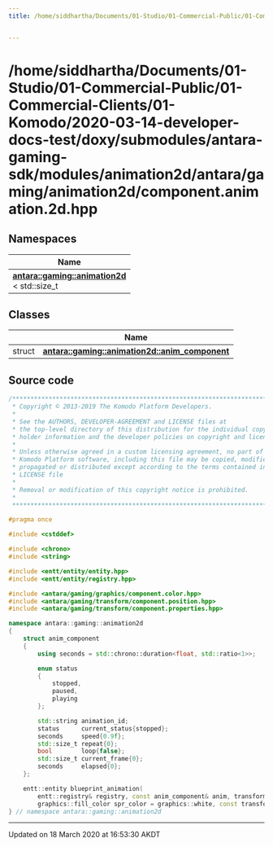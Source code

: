 ```yaml
---
title: /home/siddhartha/Documents/01-Studio/01-Commercial-Public/01-Commercial-Clients/01-Komodo/2020-03-14-developer-docs-test/doxy/submodules/antara-gaming-sdk/modules/animation2d/antara/gaming/animation2d/component.animation.2d.hpp


---
```


# /home/siddhartha/Documents/01-Studio/01-Commercial-Public/01-Commercial-Clients/01-Komodo/2020-03-14-developer-docs-test/doxy/submodules/antara-gaming-sdk/modules/animation2d/antara/gaming/animation2d/component.animation.2d.hpp







## Namespaces

| Name           |
| -------------- |
| **[antara::gaming::animation2d](Namespaces/namespaceantara_1_1gaming_1_1animation2d.md)** <br>< std::size_t  |

## Classes

|                | Name           |
| -------------- | -------------- |
| struct | **[antara::gaming::animation2d::anim_component](Classes/structantara_1_1gaming_1_1animation2d_1_1anim__component.md)**  |













## Source code

```cpp
/******************************************************************************
 * Copyright © 2013-2019 The Komodo Platform Developers.                      *
 *                                                                            *
 * See the AUTHORS, DEVELOPER-AGREEMENT and LICENSE files at                  *
 * the top-level directory of this distribution for the individual copyright  *
 * holder information and the developer policies on copyright and licensing.  *
 *                                                                            *
 * Unless otherwise agreed in a custom licensing agreement, no part of the    *
 * Komodo Platform software, including this file may be copied, modified,     *
 * propagated or distributed except according to the terms contained in the   *
 * LICENSE file                                                               *
 *                                                                            *
 * Removal or modification of this copyright notice is prohibited.            *
 *                                                                            *
 ******************************************************************************/

#pragma once

#include <cstddef> 

#include <chrono> 
#include <string> 

#include <entt/entity/entity.hpp>   
#include <entt/entity/registry.hpp> 

#include <antara/gaming/graphics/component.color.hpp>       
#include <antara/gaming/transform/component.position.hpp>   
#include <antara/gaming/transform/component.properties.hpp> 

namespace antara::gaming::animation2d
{
    struct anim_component
    {
        using seconds = std::chrono::duration<float, std::ratio<1>>;

        enum status
        {
            stopped,
            paused,
            playing
        };

        std::string animation_id;
        status      current_status{stopped};
        seconds     speed{0.9f};
        std::size_t repeat{0};
        bool        loop{false};
        std::size_t current_frame{0};
        seconds     elapsed{0};
    };

    entt::entity blueprint_animation(
        entt::registry& registry, const anim_component& anim, transform::position_2d pos = math::vec2f::scalar(0.f),
        graphics::fill_color spr_color = graphics::white, const transform::properties& prop = {}) noexcept;
} // namespace antara::gaming::animation2d
```


-------------------------------

Updated on 18 March 2020 at 16:53:30 AKDT
